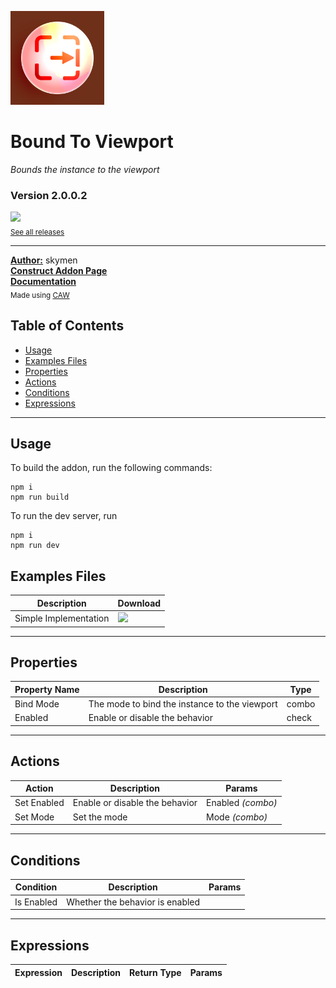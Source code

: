 <img src="./examples/cover.webp" width="150" /><br>
# Bound To Viewport
<i>Bounds the instance to the viewport</i> <br>
### Version 2.0.0.2

[<img src="https://placehold.co/200x50/4493f8/FFF?text=Download&font=montserrat" width="200"/>](https://github.com/skymen/boundToViewport_sdkv2/releases/download/skymen_BoundToViewport-2.0.0.2.c3addon/skymen_BoundToViewport-2.0.0.2.c3addon)
<br>
<sub> [See all releases](https://github.com/skymen/boundToViewport_sdkv2/releases) </sub> <br>

---
<b><u>Author:</u></b> skymen <br>
<b>[Construct Addon Page](https://www.construct.net/en/make-games/addons/544/bound-viewport)</b>  <br>
<b>[Documentation](https://www.construct.net/en/make-games/addons/544/bound-viewport/documentation)</b>  <br>
<sub>Made using [CAW](https://marketplace.visualstudio.com/items?itemName=skymen.caw) </sub><br>

## Table of Contents
- [Usage](#usage)
- [Examples Files](#examples-files)
- [Properties](#properties)
- [Actions](#actions)
- [Conditions](#conditions)
- [Expressions](#expressions)
---
## Usage
To build the addon, run the following commands:

```
npm i
npm run build
```

To run the dev server, run

```
npm i
npm run dev
```

## Examples Files
| Description | Download |
| --- | --- |
| Simple Implementation | [<img src="https://placehold.co/120x30/4493f8/FFF?text=Download&font=montserrat" width="120"/>](https://github.com/skymen/boundToViewport_sdkv2/raw/refs/heads/main/examples/Simple%20Implementation.c3p) |

---
## Properties
| Property Name | Description | Type |
| --- | --- | --- |
| Bind Mode | The mode to bind the instance to the viewport | combo |
| Enabled | Enable or disable the behavior | check |


---
## Actions
| Action | Description | Params
| --- | --- | --- |
| Set Enabled | Enable or disable the behavior | Enabled             *(combo)* <br> |
| Set Mode | Set the mode | Mode             *(combo)* <br> |


---
## Conditions
| Condition | Description | Params
| --- | --- | --- |
| Is Enabled | Whether the behavior is enabled |  |


---
## Expressions
| Expression | Description | Return Type | Params
| --- | --- | --- | --- |
